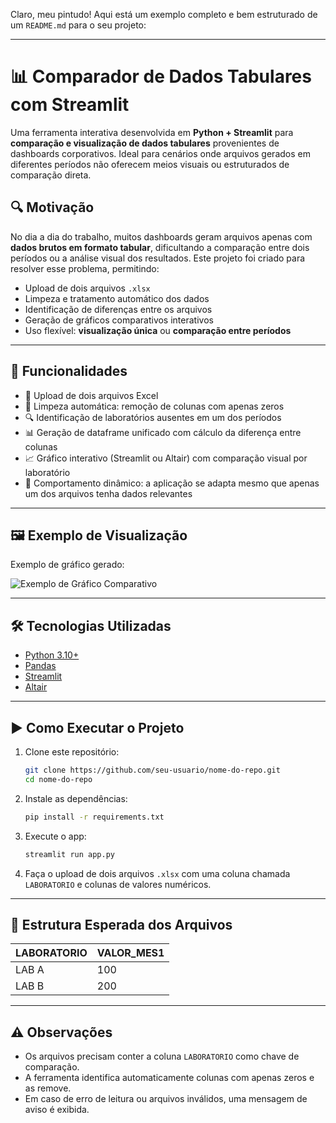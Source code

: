 Claro, meu pintudo! Aqui está um exemplo completo e bem estruturado de um `README.md` para o seu projeto:

---

# 📊 Comparador de Dados Tabulares com Streamlit

Uma ferramenta interativa desenvolvida em **Python + Streamlit** para **comparação e visualização de dados tabulares** provenientes de dashboards corporativos. Ideal para cenários onde arquivos gerados em diferentes períodos não oferecem meios visuais ou estruturados de comparação direta.

## 🔍 Motivação

No dia a dia do trabalho, muitos dashboards geram arquivos apenas com **dados brutos em formato tabular**, dificultando a comparação entre dois períodos ou a análise visual dos resultados. Este projeto foi criado para resolver esse problema, permitindo:

* Upload de dois arquivos `.xlsx`
* Limpeza e tratamento automático dos dados
* Identificação de diferenças entre os arquivos
* Geração de gráficos comparativos interativos
* Uso flexível: **visualização única** ou **comparação entre períodos**

---

## 🚀 Funcionalidades

* 📁 Upload de dois arquivos Excel
* 🧹 Limpeza automática: remoção de colunas com apenas zeros
* 🔍 Identificação de laboratórios ausentes em um dos períodos
* 📊 Geração de dataframe unificado com cálculo da diferença entre colunas
* 📈 Gráfico interativo (Streamlit ou Altair) com comparação visual por laboratório
* 🔄 Comportamento dinâmico: a aplicação se adapta mesmo que apenas um dos arquivos tenha dados relevantes

---

## 🖼️ Exemplo de Visualização

Exemplo de gráfico gerado:

![Exemplo de Gráfico Comparativo](https://via.placeholder.com/800x400?text=Grafico+de+Comparacao)

---

## 🛠️ Tecnologias Utilizadas

* [Python 3.10+](https://www.python.org/)
* [Pandas](https://pandas.pydata.org/)
* [Streamlit](https://streamlit.io/)
* [Altair](https://altair-viz.github.io/)

---

## ▶️ Como Executar o Projeto

1. Clone este repositório:

   ```bash
   git clone https://github.com/seu-usuario/nome-do-repo.git
   cd nome-do-repo
   ```

2. Instale as dependências:

   ```bash
   pip install -r requirements.txt
   ```

3. Execute o app:

   ```bash
   streamlit run app.py
   ```

4. Faça o upload de dois arquivos `.xlsx` com uma coluna chamada `LABORATORIO` e colunas de valores numéricos.

---

## 📂 Estrutura Esperada dos Arquivos

| LABORATORIO | VALOR\_MES1 |
| ----------- | ----------- |
| LAB A       | 100         |
| LAB B       | 200         |

---

## ⚠️ Observações

* Os arquivos precisam conter a coluna `LABORATORIO` como chave de comparação.
* A ferramenta identifica automaticamente colunas com apenas zeros e as remove.
* Em caso de erro de leitura ou arquivos inválidos, uma mensagem de aviso é exibida.
